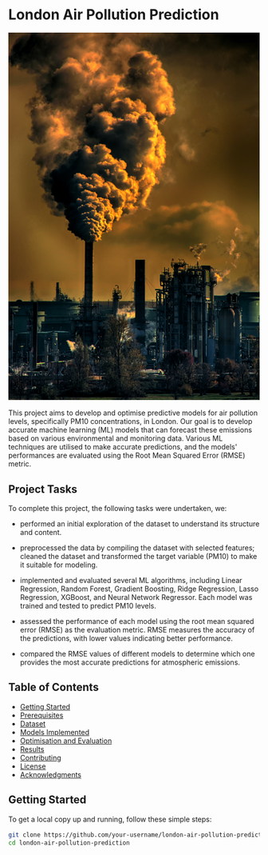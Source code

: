 
# London Air Pollution Prediction
![Pollution](pollution_london.jpg)


This project aims to develop and optimise predictive models for air pollution levels, specifically PM10 concentrations, in London. Our goal is to develop accurate machine learning (ML) models that can forecast these emissions based on various environmental and monitoring data. Various ML techniques are utilised to make accurate predictions, and the models' performances are evaluated using the Root Mean Squared Error (RMSE) metric.  

## Project Tasks
To complete this project, the following tasks were undertaken, we:

 - performed an initial exploration of the dataset to understand its structure and content.

 - preprocessed the data by compiling the dataset with selected features; cleaned the dataset and transformed the target variable (PM10) to make it suitable for modeling.

 - implemented and evaluated several ML algorithms, including Linear Regression, Random Forest, Gradient Boosting, Ridge Regression, Lasso Regression, XGBoost, and Neural Network Regressor. Each model was trained and tested to predict PM10 levels.

 - assessed the performance of each model using the root mean squared error (RMSE) as the evaluation metric. RMSE measures the accuracy of the predictions, with lower values indicating better performance.

 - compared the RMSE values of different models to determine which one provides the most accurate predictions for atmospheric emissions.

## Table of Contents
- [Getting Started](#getting-started)
- [Prerequisites](#prerequisites)
- [Dataset](#dataset)
- [Models Implemented](#models-implemented)
- [Optimisation and Evaluation](#optimization-and-evaluation)
- [Results](#results)
- [Contributing](#contributing)
- [License](#license)
- [Acknowledgments](#acknowledgments)

## Getting Started

To get a local copy up and running, follow these simple steps:

```bash
git clone https://github.com/your-username/london-air-pollution-prediction.git
cd london-air-pollution-prediction
